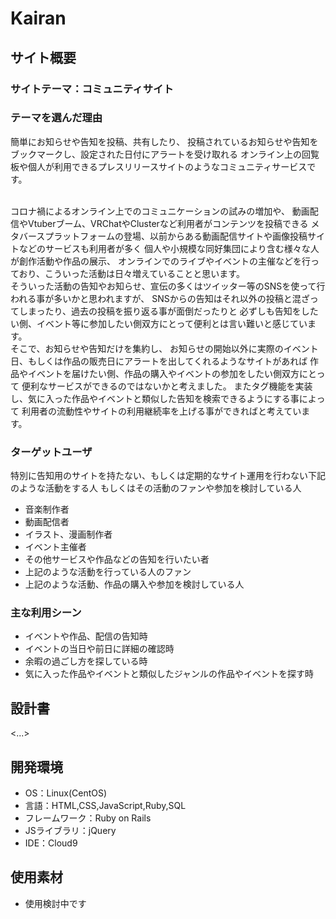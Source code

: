 # Kairan

## サイト概要

### サイトテーマ：コミュニティサイト

### テーマを選んだ理由
簡単にお知らせや告知を投稿、共有したり、
投稿されているお知らせや告知をブックマークし、設定された日付にアラートを受け取れる
オンライン上の回覧板や個人が利用できるプレスリリースサイトのようなコミュニティサービスです。

<br>
コロナ禍によるオンライン上でのコミュニケーションの試みの増加や、
動画配信やVtuberブーム、VRChatやClusterなど利用者がコンテンツを投稿できる
メタバースプラットフォームの登場、以前からある動画配信サイトや画像投稿サイトなどのサービスも利用者が多く
個人や小規模な同好集団により含む様々な人が創作活動や作品の展示、
オンラインでのライブやイベントの主催などを行っており、こういった活動は日々増えていることと思います。

<br>
そういった活動の告知やお知らせ、宣伝の多くはツイッター等のSNSを使って行われる事が多いかと思われますが、
SNSからの告知はそれ以外の投稿と混ざってしまったり、過去の投稿を振り返る事が面倒だったりと
必ずしも告知をしたい側、イベント等に参加したい側双方にとって便利とは言い難いと感じています。

<br>
そこで、お知らせや告知だけを集約し、
お知らせの開始以外に実際のイベント日、もしくは作品の販売日にアラートを出してくれるようなサイトがあれば
作品やイベントを届けたい側、作品の購入やイベントの参加をしたい側双方にとって
便利なサービスができるのではないかと考えました。
またタグ機能を実装し、気に入った作品やイベントと類似した告知を検索できるようにする事によって
利用者の流動性やサイトの利用継続率を上げる事ができればと考えています。

### ターゲットユーザ
特別に告知用のサイトを持たない、もしくは定期的なサイト運用を行わない下記のような活動をする人
もしくはその活動のファンや参加を検討している人

- 音楽制作者
- 動画配信者
- イラスト、漫画制作者
- イベント主催者
- その他サービスや作品などの告知を行いたい者
- 上記のような活動を行っている人のファン
- 上記のような活動、作品の購入や参加を検討している人

### 主な利用シーン
- イベントや作品、配信の告知時
- イベントの当日や前日に詳細の確認時
- 余暇の過ごし方を探している時
- 気に入った作品やイベントと類似したジャンルの作品やイベントを探す時

## 設計書
<...>

## 開発環境
- OS：Linux(CentOS)
- 言語：HTML,CSS,JavaScript,Ruby,SQL
- フレームワーク：Ruby on Rails
- JSライブラリ：jQuery
- IDE：Cloud9

## 使用素材
- 使用検討中です